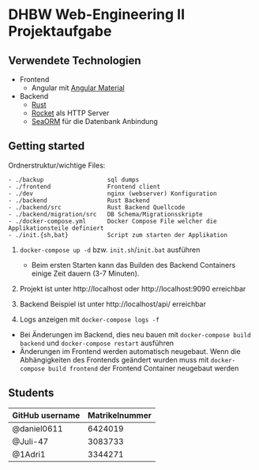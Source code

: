 # DHBW Web-Engineering II Projektaufgabe

## Verwendete Technologien

- Frontend
  - Angular mit [Angular Material](https://material.angular.io/)
- Backend
  - [Rust](https://www.rust-lang.org)
  - [Rocket](https://rocket.rs) als HTTP Server
  - [SeaORM](https://www.sea-ql.org/SeaORM/) für die Datenbank Anbindung

## Getting started

Ordnerstruktur/wichtige Files:

    - ./backup                  sql dumps
    - ./frontend                Frontend client
    - ./dev                     nginx (webserver) Konfiguration
    - ./backend                 Rust Backend
    - ./backend/src             Rust Backend Quellcode
    - ./backend/migration/src   DB Schema/Migrationsskripte
    - ./docker-compose.yml      Docker Compose File welcher die Applikationsteile definiert
    - ./init.{sh,bat}           Script zum starten der Applikation
  
1. `docker-compose up -d` bzw. `init.sh`/`init.bat` ausführen

   - Beim ersten Starten kann das Builden des Backend Containers einige Zeit dauern (3-7 Minuten).

2. Projekt ist unter http://localhost oder http://localhost:9090 erreichbar
3. Backend Beispiel ist unter http://localhost/api/ erreichbar
4. Logs anzeigen mit `docker-compose logs -f`

- Bei Änderungen im Backend, dies neu bauen mit `docker-compose build backend` und `docker-compose restart` ausführen
- Änderungen im Frontend werden automatisch neugebaut. Wenn die Abhängigkeiten des Frontends geändert wurden muss mit `docker-compose build frontend` der Frontend Container neugebaut werden

## Students

| GitHub username | Matrikelnummer |
|-----------------|----------------|
| @daniel0611     | 6424019        |
| @Juli-47        | 3083733        |
| @1Adri1         | 3344271        |
